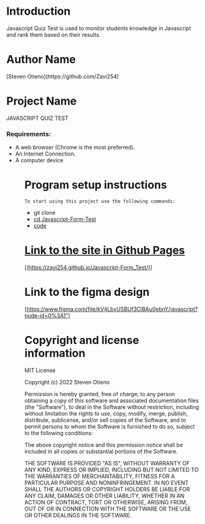 # Introduction
Javascript Quiz Test is used to monitor students
knowledge in Javascript and rank them
based on their results.

# Author Name
  <p>[Steven Otieno](https://github.com/Zavi254)</p>
  
# Project Name
  <p>JAVASCRIPT QUIZ TEST</p>

### Requirements:
  <ul>
  <li>A web browser (Chrome is the most preferred).</li>
  <li>An Internet Connection.</li>
  <li>A computer device</li>
  <ul>
    
# Program setup instructions
    To start using this project use the following commands:
    
- git clone <a href = "https://github.com/Zavi254/      Javascript-Form_Test.git">
- cd Javascript-Form-Test
- code
    

# Link to the site in Github Pages

[(https://zavi254.github.io/Javascript-Form_Test/)]

# Link to the figma design

[https://www.figma.com/file/kV4LbvUSBUf3ClBAu0ebnY/javascript?node-id=0%3A1"]
# Copyright and license information

MIT License

Copyright (c) 2022 Steven Otieno

Permission is hereby granted, free of charge, to any person obtaining a copy of this software and associated documentation files (the "Software"), to deal in the Software without restriction, including without limitation the rights to use, copy, modify, merge, publish, distribute, sublicense, and/or sell copies of the Software, and to permit persons to whom the Software is furnished to do so, subject to the following conditions:

The above copyright notice and this permission notice shall be included in all copies or substantial portions of the Software.

THE SOFTWARE IS PROVIDED "AS IS", WITHOUT WARRANTY OF ANY KIND, EXPRESS OR IMPLIED, INCLUDING BUT NOT LIMITED TO THE WARRANTIES OF MERCHANTABILITY, FITNESS FOR A PARTICULAR PURPOSE AND NONINFRINGEMENT. IN NO EVENT SHALL THE AUTHORS OR COPYRIGHT HOLDERS BE LIABLE FOR ANY CLAIM, DAMAGES OR OTHER LIABILITY, WHETHER IN AN ACTION OF CONTRACT, TORT OR OTHERWISE, ARISING FROM, OUT OF OR IN CONNECTION WITH THE SOFTWARE OR THE USE OR OTHER DEALINGS IN THE SOFTWARE.
